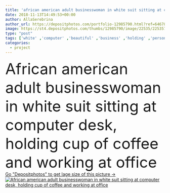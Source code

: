 ```yaml
---
title: 'african american adult businesswoman in white suit sitting at computer desk, holding cup of coffee and working at office'
date: 2018-11-13T14:49:53+00:00
author: AllaSerebrina
author_url: https://depositphotos.com/portfolio-12985790.html?ref=64678756
image: https://st4.depositphotos.com/thumbs/12985790/image/22535/225357342/api_thumb_450.jpg?forcejpeg=true
type: "post"
tags: ['white' ,'computer' ,'beautiful' ,'business' ,'holding' ,'person' ,'female' ,'sitting' ,'people' ,'success' ,'transportation' ,'cup' ,'connection' ,'coffee' ,'drink' ,'style' ,'office' ,'suit' ,'stylish' ,'beverage' ,'woman' ,'communication' ,'wireless' ,'working' ,'laptop' ,'occupation' ,'professional' ,'work' ,'desk' ,'indoors' ,'project' ,'inside' ,'using' ,'trendy' ,'profession' ,'bicycle' ,'attractive' ,'gadget' ,'designer' ,'workplace' ,'workspace' ,'successful' ,'businesswoman' ,'paperwork' ,'documents' ,'professional occupation' ,'african american' ,'formal wear' ,'digital device' ]
categories: 
  - project
---
```

<div aling="center">
            <font size="60"> African american adult businesswoman in white suit sitting at computer desk, holding cup of coffee and working at office</font>   
</div>
<div>
    <a href='https://st4.depositphotos.com/thumbs/12985790/image/22535/225357342/api_thumb_450.jpg?forcejpeg=true?ref=64678756' target=_blank > Go "Depositphotos" to get lage size of this picture ->
        <img href='https://st4.depositphotos.com/thumbs/12985790/image/22535/225357342/api_thumb_450.jpg?forcejpeg=true?ref=64678756' src='https://st4.depositphotos.com/12985790/22535/i/950/depositphotos_225357342-stock-photo-african-american-adult-businesswoman-white.jpg?forcejpeg=true' alt='African american adult businesswoman in white suit sitting at computer desk, holding cup of coffee and working at office' >
    </a>
</div>
